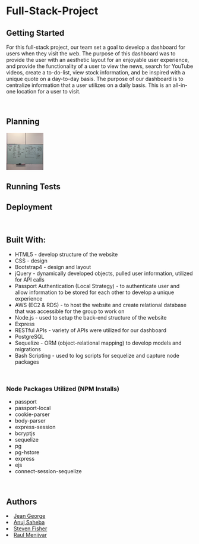 # Full-Stack-Project

<h2>Getting Started</h2>
    <p> For this full-stack project, our team set a goal to develop a dashboard for users when they visit the web. The purpose of this dashboard was to provide the user with an aesthetic layout for an enjoyable user experience, and provide the functionality of a user to view the news, search for YouTube videos, create a to-do-list, view stock information, and be inspired with a unique quote on a day-to-day basis. The purpose of our dashboard is to centralize information that a user utilizes on a daily basis. This is an all-in-one location for a user to visit. 
    </p>
<br>

<h2>Planning</h2>
    <img src = "Lucid_Planning.JPG" style = "width: 100px; height: 100px">
    
<h2>Running Tests</h2>

<h2>Deployment</h2>

<br>
<h2>Built With: </h2>
<p>
    <ul>
        <li>HTML5 - develop structure of the website</li>
        <li>CSS - design</li>
        <li>Bootstrap4 - design and layout</li>
        <li>jQuery - dynamically developed objects, pulled user information, utilized for API calls</li>
        <li>Passport Authentication (Local Strategy) - to authenticate user and allow information to be stored for each other to develop a unique experience</li>
        <li>AWS (EC2 & RDS) - to host the website and create relational database that was accessible for the group to work on </li>
        <li>Node.js - used to setup the back-end structure of the website</li>
        <li>Express</li>
        <li>RESTful APIs - variety of APIs were utilized for our dashboard</li>
        <li>PostgreSQL</li>
        <li>Sequelize - ORM (object-relational mapping) to develop models and migrations </li>
        <li>Bash Scripting - used to log scripts for sequelize and capture node packages</li>
    </ul>
</p>

<br>
<h3> Node Packages Utilized (NPM Installs) </h3>
<ul>
    <li>passport</li>
    <li>passport-local</li>
    <li>cookie-parser</li>
    <li>body-parser</li>
    <li>express-session</li>
    <li>bcryptjs</li>
    <li>sequelize</li>
    <li>pg</li>
    <li>pg-hstore</li>
    <li>express</li>
    <li>ejs</li>
    <li>connect-session-sequelize</li>
</ul>

<br>

<h2>Authors</h2>
<li><a href="https://github.com/jeanjosephgeorge">Jean George</a></li>
<li><a href="https://github.com/acecoder93">Anuj Saheba</a></li>
<li><a href="https://github.com/stevenfisher22">Steven Fisher</a></li>
<li><a href="https://github.com/RMenjivar0204">Raul Menjivar</a></li>
